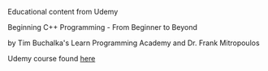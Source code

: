 Educational content from Udemy

Beginning C++ Programming - From Beginner to Beyond

by Tim Buchalka's Learn Programming Academy and Dr. Frank Mitropoulos

Udemy course found [here](https://www.udemy.com/share/101Wd43@eD5t5L8Iu6VY3qFR9fSCYgDBo8iSe79Bk4HFgpUZVWRA8L1ZXij83u1zrkULRuxNvQ==/)
